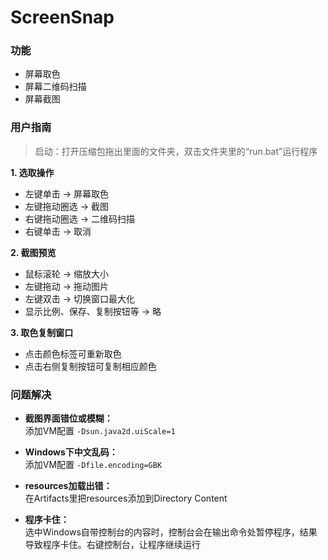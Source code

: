 # ScreenSnap  

### 功能  
- 屏幕取色
- 屏幕二维码扫描
- 屏幕截图

### 用户指南  
> 启动：打开压缩包拖出里面的文件夹，双击文件夹里的“run.bat”运行程序

__1. 选取操作__  
- 左键单击 -> 屏幕取色
- 左键拖动圈选 -> 截图
- 右键拖动圈选 -> 二维码扫描
- 右键单击 -> 取消

__2. 截图预览__  
- 鼠标滚轮 -> 缩放大小
- 左键拖动 -> 拖动图片
- 左键双击 -> 切换窗口最大化
- 显示比例、保存、复制按钮等 -> 略

__3. 取色复制窗口__  
- 点击颜色标签可重新取色
- 点击右侧复制按钮可复制相应颜色

### 问题解决  
- __截图界面错位或模糊：__  
添加VM配置 `-Dsun.java2d.uiScale=1`

- __Windows下中文乱码：__  
添加VM配置 `-Dfile.encoding=GBK`

- __resources加载出错：__  
在Artifacts里把resources添加到Directory Content

- __程序卡住：__  
选中Windows自带控制台的内容时，控制台会在输出命令处暂停程序，结果导致程序卡住。右键控制台，让程序继续运行  
